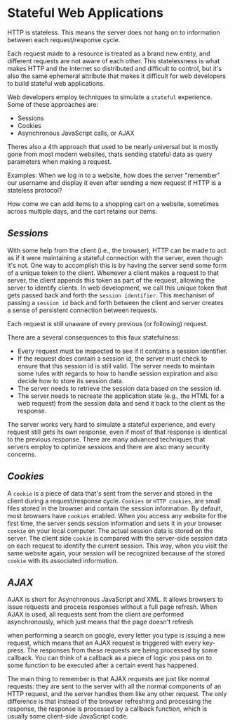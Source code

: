 # Stateful Web Applications

HTTP is stateless. This means the server does not hang on to information between each request/response cycle.

Each request made to a resource is treated as a brand new entity, and different requests are not aware of each other. 
This statelessness is what makes HTTP and the internet so distributed and difficult to control, but it's also the same ephemeral attribute that makes it difficult for web developers to build stateful web applications.

Web developers employ techniques to simulate a `stateful` experience.
Some of these approaches are:
- Sessions
- Cookies
- Asynchronous JavaScript calls, or AJAX

Theres also a 4th approach that used to be nearly universal but is mostly gone from most modern websites, thats sending stateful data as query parameters when making a request.

Examples:
When we log in to a website, how does the server "remember" our username and display it even after sending a new request if HTTP is a stateless protocol?

How come we can add items to a shopping cart on a website, sometimes across multiple days, and the cart retains our items.



## *Sessions*
With some help from the client (i.e., the browser), HTTP can be made to act as if it were maintaining a stateful connection with the server, even though it's not. One way to accomplish this is by having the server send some form of a unique token to the client. Whenever a client makes a request to that server, the client appends this token as part of the request, allowing the server to identify clients. In web development, we call this unique token that gets passed back and forth the `session identifier`.
This mechanism of passing a `session id` back and forth between the client and server creates a sense of persistent connection between requests. 

Each request is still unaware of every previous (or following) request.

There are a several consequences to this faux statefulness:

- Every request must be inspected to see if it contains a session identifier.
- If the request does contain a session id, the server must check to ensure that this session id is still valid. The server needs to maintain some rules with regards to how to handle session expiration and also decide how to store its session data.
- The server needs to retrieve the session data based on the session id.
- The server needs to recreate the application state (e.g., the HTML for a web request) from the session data and send it back to the client as the response.

The server works very hard to simulate a stateful experience, and every request still gets its own response, even if most of that response is identical to the previous response.
There are many advanced techniques that servers employ to optimize sessions and there are also many security concerns.

## *Cookies*
A `cookie` is a piece of data that's sent from the server and stored in the client during a request/response cycle. `Cookies` or `HTTP cookies`, are small files stored in the browser and contain the session information. 
By default, most browsers have `cookies` enabled. When you access any website for the first time, the server sends session information and sets it in your browser `cookie` on your local computer. 
The actual session data is stored on the server. The client side `cookie` is compared with the server-side session data on each request to identify the current session. This way, when you visit the same website again, your session will be recognized because of the stored `cookie` with its associated information.



## *AJAX*
AJAX is short for Asynchronous JavaScript and XML.
It allows browsers to issue requests and process responses without a full page refresh. When AJAX is used, all requests sent from the client are performed asynchronously, which just means that the page doesn't refresh.

when performing a search on google, every letter you type is issuing a new request, which means that an AJAX request is triggered with every key-press. The responses from these requests are being processed by some callback. You can think of a callback as a piece of logic you pass on to some function to be executed after a certain event has happened.

The main thing to remember is that AJAX requests are just like normal requests: they are sent to the server with all the normal components of an HTTP request, and the server handles them like any other request. The only difference is that instead of the browser refreshing and processing the response, the response is processed by a callback function, which is usually some client-side JavaScript code.